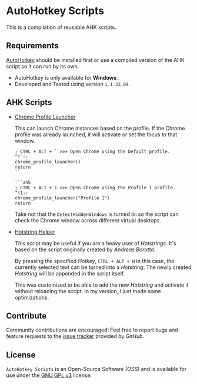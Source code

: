 # AutoHotkey Scripts

This is a compilation of reusable AHK scripts.

## Requirements

[AutoHotkey](https://www.autohotkey.com/) should be installed first or use a compiled version of the AHK script so it can run by its own.

- AutoHotkey is only available for **Windows**.
- Developed and Tested using version `1.1.33.09`.

## AHK Scripts

- [Chrome Profile Launcher](AHK/Chrome-Profile-Launcher.ahk)

    This can launch Chrome instances based on the profile. If the Chrome profile was already launched, it will activate or set the focus to that window.

    ```ahk
    ; CTRL + ALT + ` >>> Open Chrome using the Default profile.
    ^!`::
    chrome_profile_launcher()
    return
    ``

    ```ahk
    ; CTRL + ALT + 1 >>> Open Chrome using the Profile 1 profile.
    ^!1::
    chrome_profile_launcher("Profile 1")
    return
    ```

    Take not that the `DetectHiddenWindows` is turned `On` so the script can check the Chrome window across different virtual desktops.

- [Hotstring Helper](AHK/Hotstring-Helper.ahk)

    This script may be useful if you are a heavy user of *Hotstrings*. It's based on the script originally created by *Andreas Borutta*.

    By pressing the specified *Hotkey*, `CTRL + ALT + H` in this case, the currently selected text can be turned into a *Hotstring*. The newly created *Hotstring* will be appended in the script itself.

    This was customized to be able to add the new *Hotstring* and activate it without reloading the script. In my version, I just made some optimizations.

## Contribute

Community contributions are encouraged! Feel free to report bugs and feature requests to the [issue tracker](https://github.com/kakaiba-talaga/AutoHotkey-Scripts/issues) provided by *GitHub*.

## License

`AutoHotkey Scripts` is an Open-Source Software *(OSS)* and is available for use under the [GNU GPL v3](https://github.com/kakaiba-talaga/AutoHotkey-Scripts/blob/main/LICENSE) license.
